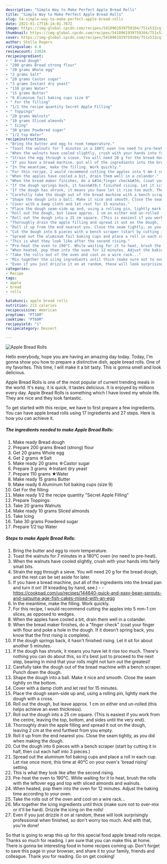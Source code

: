 ```yaml
---
description: "Simple Way to Make Perfect Apple Bread Rolls"
title: "Simple Way to Make Perfect Apple Bread Rolls"
slug: 54-simple-way-to-make-perfect-apple-bread-rolls
date: 2021-01-17T16:14:01.767Z
image: https://img-global.cpcdn.com/recipes/5410961939759104/751x532cq70/apple-bread-rolls-recipe-main-photo.jpg
thumbnail: https://img-global.cpcdn.com/recipes/5410961939759104/751x532cq70/apple-bread-rolls-recipe-main-photo.jpg
cover: https://img-global.cpcdn.com/recipes/5410961939759104/751x532cq70/apple-bread-rolls-recipe-main-photo.jpg
author: Stella Rogers
ratingvalue: 4.6
reviewcount: 23024
recipeingredient:
- " Bread dough"
- "200 grams Bread strong flour"
- "20 grams Whole egg"
- "2 grams Salt"
- "20 grams Castor sugar"
- "3 grams Instant dry yeast"
- "110 grams Water"
- "15 grams Butter"
- "6 Aluminum foil baking cups size 9"
- " For the filling"
- "1/2 the recipe quantity Secret Apple Filling"
- " Toppings"
- "20 grams Walnuts"
- "10 grams Sliced almonds"
- " Icing"
- "30 grams Powdered sugar"
- "1/2 tsp Water"
recipeinstructions:
- "Bring the butter and egg to room temperature."
- "Toast the walnuts for 7 minutes in a 180℃ oven (no need to pre-heat)."
- "When the walnuts have cooled slightly, crush with your hands into fairly small bits."
- "Strain the egg through a sieve. You will need 20 g for the bread dough, and the rest can be set aside for later."
- "If you have a bread machine, put all of the ingredients into the bread pan and turn it on! (If kneading by hand, see.)  https://cookpad.com/us/recipes/144640-quick-and-easy-bean-sprouts-and-satsuma-age-fish-cakes-mixed-with-an-egg"
- "In the meantime, make the filling. Work quickly."
- "For this recipe, I would recommend cutting the apples into 5 mm-1 cm slices, as opposed to wedges."
- "When the apples have cooled a bit, drain them well in a colander."
- "When the bread maker finishes, do a &#34;finger check&#34; (coat your finger with flour and poke a hole in the dough. If it doesn&#39;t spring back, you know that the first rising is complete)."
- "If the dough springs back, it hasn&#39;t finished rising. Let it sit for about another 5 minutes."
- "If the dough has shrunk, it means you have let it rise too much. There&#39;s nothing you can do about this, so it&#39;s best just to proceed to the next step, bearing in mind that your rolls might not turn out the greatest!"
- "Carefully take the dough out of the bread machine with a bench scraper. Punch down the dough."
- "Shape the dough into a ball. Make it nice and smooth. Close the seam tightly on the bottom."
- "Cover with a damp cloth and let rest for 15 minutes."
- "Place the dough seam-side up and, using a rolling pin, lightly mark the dough with a cross."
- "Roll out the dough, but leave approx. 1 cm on either end un-rolled (this helps achieve an even thickness)."
- "Roll out the dough into a 25 cm square. (This is easiest if you work from the centre, leaving the top, bottom, and sides until the very end)."
- "Thoroughly drain the apple filling and spread it out on the dough, leaving 2 cm at the end furthest from you empty."
- "Roll it up from the end nearest you. Close the seam tightly, as you did when making the dough."
- "Cut the dough into 6 pieces with a bench scraper (start by cutting it in half, then cut each half into 3 pieces.)"
- "Spread out the aluminum foil baking cups and place a roll in each cup. Let rise once more, this time at 40°C on your oven&#39;s &#39;bread rising&#39; setting."
- "This is what they look like after the second rising."
- "Pre-heat the oven to 190°C. While waiting for it to heat, brush the rolls with the leftover egg and top with sliced almonds and walnuts."
- "When heated, pop them into the oven for 12 minutes. Adjust the baking time according to your oven."
- "Take the rolls out of the oven and cool on a wire rack..."
- "Mix together the icing ingredients until thick (make sure not to over-mix or it&#39;ll be hard). Drizzle the icing on the rolls!"
- "Even if you just drizzle it on at random, these will look surprisingly professional when finished, so don&#39;t worry too much. And with that, you&#39;re done!"
categories:
- Recipe
tags:
- apple
- bread
- rolls

katakunci: apple bread rolls 
nutrition: 213 calories
recipecuisine: American
preptime: "PT16M"
cooktime: "PT60M"
recipeyield: "1"
recipecategory: Dessert

---
```



![Apple Bread Rolls](https://img-global.cpcdn.com/recipes/5410961939759104/751x532cq70/apple-bread-rolls-recipe-main-photo.jpg)

Hello everybody, hope you are having an amazing day today. Today, I'm gonna show you how to prepare a distinctive dish, apple bread rolls. One of my favorites. This time, I will make it a bit tasty. This is gonna smell and look delicious.



Apple Bread Rolls is one of the most popular of current trending meals in the world. It's easy, it is quick, it tastes delicious. It is enjoyed by millions every day. Apple Bread Rolls is something which I have loved my whole life. They are nice and they look fantastic.


To get started with this recipe, we have to first prepare a few ingredients. You can have apple bread rolls using 17 ingredients and 27 steps. Here is how you can achieve it.

<!--inarticleads1-->

##### The ingredients needed to make Apple Bread Rolls:

1. Make ready  Bread dough
1. Prepare 200 grams Bread (strong) flour
1. Get 20 grams Whole egg
1. Get 2 grams ☆Salt
1. Make ready 20 grams ☆Castor sugar
1. Prepare 3 grams ☆Instant dry yeast
1. Prepare 110 grams ★Water
1. Make ready 15 grams Butter
1. Make ready 6 Aluminum foil baking cups (size 9)
1. Get  For the filling:
1. Make ready 1/2 the recipe quantity &#34;Secret Apple Filling&#34;
1. Prepare  Toppings:
1. Take 20 grams Walnuts
1. Make ready 10 grams Sliced almonds
1. Take  Icing
1. Take 30 grams Powdered sugar
1. Prepare 1/2 tsp Water




<!--inarticleads2-->

##### Steps to make Apple Bread Rolls:

1. Bring the butter and egg to room temperature.
1. Toast the walnuts for 7 minutes in a 180℃ oven (no need to pre-heat).
1. When the walnuts have cooled slightly, crush with your hands into fairly small bits.
1. Strain the egg through a sieve. You will need 20 g for the bread dough, and the rest can be set aside for later.
1. If you have a bread machine, put all of the ingredients into the bread pan and turn it on! (If kneading by hand, see.) -  - https://cookpad.com/us/recipes/144640-quick-and-easy-bean-sprouts-and-satsuma-age-fish-cakes-mixed-with-an-egg
1. In the meantime, make the filling. Work quickly.
1. For this recipe, I would recommend cutting the apples into 5 mm-1 cm slices, as opposed to wedges.
1. When the apples have cooled a bit, drain them well in a colander.
1. When the bread maker finishes, do a &#34;finger check&#34; (coat your finger with flour and poke a hole in the dough. If it doesn&#39;t spring back, you know that the first rising is complete).
1. If the dough springs back, it hasn&#39;t finished rising. Let it sit for about another 5 minutes.
1. If the dough has shrunk, it means you have let it rise too much. There&#39;s nothing you can do about this, so it&#39;s best just to proceed to the next step, bearing in mind that your rolls might not turn out the greatest!
1. Carefully take the dough out of the bread machine with a bench scraper. Punch down the dough.
1. Shape the dough into a ball. Make it nice and smooth. Close the seam tightly on the bottom.
1. Cover with a damp cloth and let rest for 15 minutes.
1. Place the dough seam-side up and, using a rolling pin, lightly mark the dough with a cross.
1. Roll out the dough, but leave approx. 1 cm on either end un-rolled (this helps achieve an even thickness).
1. Roll out the dough into a 25 cm square. (This is easiest if you work from the centre, leaving the top, bottom, and sides until the very end).
1. Thoroughly drain the apple filling and spread it out on the dough, leaving 2 cm at the end furthest from you empty.
1. Roll it up from the end nearest you. Close the seam tightly, as you did when making the dough.
1. Cut the dough into 6 pieces with a bench scraper (start by cutting it in half, then cut each half into 3 pieces.)
1. Spread out the aluminum foil baking cups and place a roll in each cup. Let rise once more, this time at 40°C on your oven&#39;s &#39;bread rising&#39; setting.
1. This is what they look like after the second rising.
1. Pre-heat the oven to 190°C. While waiting for it to heat, brush the rolls with the leftover egg and top with sliced almonds and walnuts.
1. When heated, pop them into the oven for 12 minutes. Adjust the baking time according to your oven.
1. Take the rolls out of the oven and cool on a wire rack...
1. Mix together the icing ingredients until thick (make sure not to over-mix or it&#39;ll be hard). Drizzle the icing on the rolls!
1. Even if you just drizzle it on at random, these will look surprisingly professional when finished, so don&#39;t worry too much. And with that, you&#39;re done!




So that is going to wrap this up for this special food apple bread rolls recipe. Thanks so much for reading. I am sure that you can make this at home. There is gonna be interesting food in home recipes coming up. Don't forget to save this page in your browser, and share it to your family, friends and colleague. Thank you for reading. Go on get cooking!
